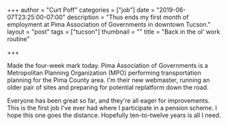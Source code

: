 +++
author = "Curt Poff"
categories = ["job"]
date = "2019-06-07T23:25:00-07:00"
description = "Thus ends my first month of employment at Pima Association of Governments in downtown Tucson."
layout = "post"
tags = ["tucson"]
thumbnail = ""
title = "Back in the ol' work routine"

+++

Made the four-week mark today. Pima Association of Governments is a Metropolitan Planning Organization (MPO) performing transportation planning for the Pima County area. I'm their new webmaster, running an older pair of sites and preparing for potential replatform down the road.

Everyone has been great so far, and they're all eager for improvements. This is the first job I've ever had where I participate in a pension scheme. I hope this one goes the distance. Hopefully ten-to-twelve years is all I need.